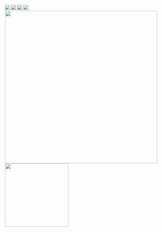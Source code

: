 <!-- <a href="https://www.berta.codes" target="_blank"><img src=""/></a> -->
<a href="https://www.linkedin.com/in/hermcode/" target="_blank"><img src="https://img.icons8.com/color/48/000000/linkedin.png"/></a>
<a href="https://www.instagram.com/hermcode/" target="_blank"><img src="https://img.icons8.com/fluency/48/000000/instagram-new.png"/></a>
<a href="https://twitter.com/hermcode" target="_blank"><img src="https://img.icons8.com/fluency/48/000000/twitter.png"/></a>
<a href="mailto:hermcode@gmail.com" target="_blank"><img src="https://img.icons8.com/fluency/48/000000/email.png"/></a>
<br>
<img src="https://github-readme-stats.vercel.app/api?username=hermcode&show_icons=true&count_private=true" width="500" height="auto"/>
<img src="https://github-readme-stats.vercel.app/api/top-langs/?username=hermcode&layout=compact/" width="208" height="auto"/>
